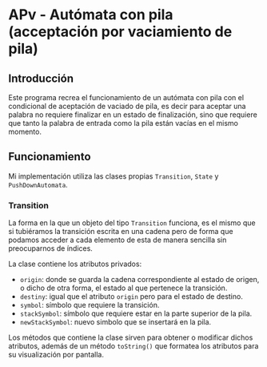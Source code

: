 # APv - Autómata con pila (acceptación por vaciamiento de pila)

## Introducción
Este programa recrea el funcionamiento de un autómata con pila con el condicional de aceptación de vaciado de pila, es decir para aceptar una palabra no requiere finalizar en un estado de finalización, sino que requiere que tanto la palabra de entrada como la pila están vacías en el mismo momento.

## Funcionamiento
Mi implementación utiliza las clases propias `Transition`, `State` y `PushDownAutomata`.

### Transition
La forma en la que un objeto del tipo `Transition` funciona, es el mismo que si tubiéramos la transición escrita en una cadena pero de forma que podamos acceder a cada elemento de esta de manera sencilla sin preocuparnos de índices.

La clase contiene los atributos privados:

- `origin`: donde se guarda la cadena correspondiente al estado de origen, o dicho de otra forma, el estado al que pertenece la transición.
- `destiny`: igual que el atributo `origin` pero para el estado de destino.
- `symbol`: símbolo que requiere la transición.
- `stackSymbol`: símbolo que requiere estar en la parte superior de la pila.
- `newStackSymbol`: nuevo simbolo que se insertará en la pila.

Los métodos que contiene la clase sirven para obtener o modificar dichos atributos, además de un método `toString()` que formatea los atributos para su visualización por pantalla.
